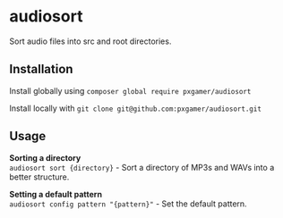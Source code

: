 # audiosort

Sort audio files into src and root directories.

## Installation
Install globally using `composer global require pxgamer/audiosort`

Install locally with `git clone git@github.com:pxgamer/audiosort.git`

## Usage

**Sorting a directory**  
`audiosort sort {directory}` - Sort a directory of MP3s and WAVs into a better structure.

**Setting a default pattern**  
`audiosort config pattern "{pattern}"` - Set the default pattern.

